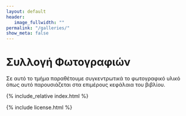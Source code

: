 ```yaml
---
layout: default
header:
   image_fullwidth: ""
permalink: "/galleries/"
show_meta: false
---
```


# Συλλογή Φωτογραφιών

Σε αυτό το τμήμα παραθέτουμε συγκεντρωτικά το φωτογραφικό υλικό όπως αυτό παρουσιάζεται στα επιμέρους κεφάλαια του βιβλίου.


{% include_relative index.html %}

{% include license.html %}
